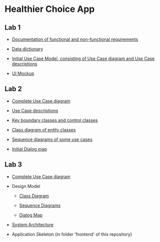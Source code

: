 # Healthier Choice App

## Lab 1
- [Documentation of functional and non-functional requirements](https://entuedu.sharepoint.com/:w:/r/teams/SWEEESolutions2006/Shared%20Documents/General/Lab%201/Documentation%20of%20functional%20and%20non-functional%20requirements.docx?d=wa2a07b9e1ef94aa5840d655e4a56658a&csf=1&web=1&e=Tmpehw)

- [Data dictionary](https://entuedu.sharepoint.com/:w:/r/teams/SWEEESolutions2006/Shared%20Documents/General/Lab%201/Data%20dictionary.docx?d=w0c0d7d10c25f40c396fa36b15017261d&csf=1&web=1&e=5sBuzE)

- [Initial Use Case Model, consisting of Use Case diagram and Use Case descriptions](https://entuedu.sharepoint.com/:w:/r/teams/SWEEESolutions2006/Shared%20Documents/General/Lab%201/Initial%20Use%20Case%20Model.docx?d=w4197cc30756d46028be3291e869e5d6f&csf=1&web=1&e=nfZc8h)

- [UI Mockup](https://www.figma.com/proto/NPqkcPJpspD7cXxPNS1SEG/Swee-Solutions?page-id=0%3A1&node-id=2%3A1&viewport=1432%2C2628%2C0.34&scaling=scale-down&starting-point-node-id=2%3A1)



## Lab 2
- [Complete Use Case diagram](https://entuedu.sharepoint.com/:w:/r/teams/SWEEESolutions2006/Shared%20Documents/General/Lab%201/Initial%20Use%20Case%20Model.docx?d=w4197cc30756d46028be3291e869e5d6f&csf=1&web=1&e=nfZc8h)

- [Use Case descriptions](https://entuedu.sharepoint.com/:w:/r/teams/SWEEESolutions2006/Shared%20Documents/General/Lab%201/Initial%20Use%20Case%20Model.docx?d=w4197cc30756d46028be3291e869e5d6f&csf=1&web=1&e=nfZc8h)

- [Key boundary classes and control classes](https://entuedu.sharepoint.com/:i:/r/teams/SWEEESolutions2006/Shared%20Documents/General/Lab%202/Key%20boundaries%20and%20control%20classes.jpg?csf=1&web=1&e=GCTWWw)

- [Class diagram of entity classes](https://entuedu.sharepoint.com/:i:/r/teams/SWEEESolutions2006/Shared%20Documents/General/Lab%202/Entity%20classes.jpg?csf=1&web=1&e=fYuBSY)

- [Sequence diagrams of some use cases](https://entuedu.sharepoint.com/:f:/r/teams/SWEEESolutions2006/Shared%20Documents/General/Lab%202/Sequence%20Diagrams?csf=1&web=1&e=ReVaVW)

- [Initial Dialog map](https://entuedu.sharepoint.com/:i:/r/teams/SWEEESolutions2006/Shared%20Documents/General/Lab%202/Dialog%20Map.png?csf=1&web=1&e=utEAP0)



## Lab 3
- [Complete Use Case diagram](https://entuedu.sharepoint.com/:w:/r/teams/SWEEESolutions2006/Shared%20Documents/General/Lab%203/Complete%20Use%20Case%20Model.docx?d=w4197cc30756d46028be3291e869e5d6f&csf=1&web=1&e=0IZexk)

- Design Model
    - [Class Diagram](https://entuedu.sharepoint.com/:i:/r/teams/SWEEESolutions2006/Shared%20Documents/General/Lab%203/Design%20Model/Ver%203_Class%20Diagram.png?csf=1&web=1&e=LdHi76)

    - [Sequence Diagrams](https://entuedu.sharepoint.com/:f:/r/teams/SWEEESolutions2006/Shared%20Documents/General/Lab%203/Design%20Model/Sequence%20Diagrams?csf=1&web=1&e=HxWv17)

    - [Dialog Map](https://entuedu.sharepoint.com/:i:/r/teams/SWEEESolutions2006/Shared%20Documents/General/Lab%203/Design%20Model/Dialog%20Map.png?csf=1&web=1&e=bvcLBK)

- [System Architecture](https://entuedu.sharepoint.com/:p:/r/teams/SWEEESolutions2006/Shared%20Documents/General/Lab%203/System%20Architecture.pptx?d=w1d87e718b3cc4c21ac56a06d2eef4520&csf=1&web=1&e=YOvmQj)

- Application Skeleton (in folder 'frontend' of this repository)